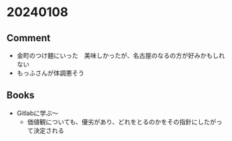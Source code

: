 # 20240108

## Comment

- 金町のつけ麺にいった　美味しかったが、名古屋のなるの方が好みかもしれない
- もっふさんが体調悪そう

## Books

- Gitlabに学ぶ〜
    - 価値観についても、優劣があり、どれをとるのかをその指針にしたがって決定される
